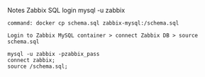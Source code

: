 Notes
    Zabbix SQL login  mysql -u zabbix

    command: docker cp schema.sql zabbix-mysql:/schema.sql

    Login to Zabbix MySQL container > connect Zabbix DB > source schema.sql

    mysql -u zabbix -pzabbix_pass
    connect zabbix;
    source /schema.sql;
    